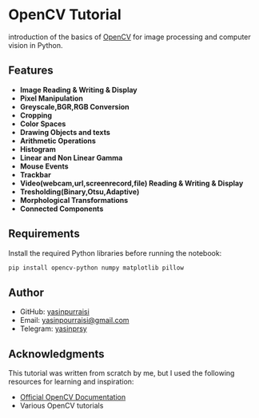 # OpenCV Tutorial

introduction of the basics of [OpenCV](https://opencv.org/) for image processing and computer vision in Python.

## Features

- **Image Reading & Writing & Display**
- **Pixel Manipulation**
- **Greyscale,BGR,RGB Conversion**
- **Cropping**
- **Color Spaces**
- **Drawing Objects and texts**
- **Arithmetic Operations**
- **Histogram**
- **Linear and Non Linear Gamma**
- **Mouse Events**
- **Trackbar**
- **Video(webcam,url,screenrecord,file) Reading & Writing & Display**
- **Tresholding(Binary,Otsu,Adaptive)**
- **Morphological Transformations**
- **Connected Components**
## Requirements

Install the required Python libraries before running the notebook:

```sh
pip install opencv-python numpy matplotlib pillow
```

## Author

- GitHub: [yasinpurraisi](https://github.com/yasinpurraisi)
- Email: yasinpourraisi@gmail.com
- Telegram: [yasinprsy](https://t.me/yasinprsy)

## Acknowledgments

This tutorial was written from scratch by me, but I used the following resources for learning and inspiration:
- [Official OpenCV Documentation](https://docs.opencv.org/4.x/d6/d00/tutorial_py_root.html)
- Various OpenCV tutorials

